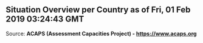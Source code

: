 ## Situation Overview per Country as of Fri, 01 Feb 2019 03:24:43 GMT

Source: **ACAPS (Assessment Capacities Project) - https://www.acaps.org**